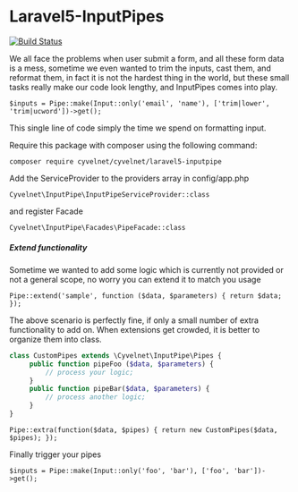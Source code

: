 # Laravel5-InputPipes

[![Build Status](https://travis-ci.org/Cyvelnet/Laravel5-InputPipes.svg)](https://travis-ci.org/Cyvelnet/Laravel5-InputPipes)


We all face the problems when user submit a form, and all these form data is a mess, sometime we even wanted to trim the inputs, cast them, and reformat them, in fact it is not the hardest thing in the world, but these small tasks really make our code look lengthy, and InputPipes comes into play.

`$inputs = Pipe::make(Input::only('email', 'name'), ['trim|lower', 'trim|ucword'])->get();`

This single line of code simply the time we spend on formatting input.

Require this package with composer using the following command:

`composer require cyvelnet/cyvelnet/laravel5-inputpipe`


Add the ServiceProvider to the providers array in config/app.php 

`Cyvelnet\InputPipe\InputPipeServiceProvider::class`

and register Facade

`Cyvelnet\InputPipe\Facades\PipeFacade::class`

##### Extend functionality


Sometime we wanted to add some logic which is currently not provided or not a general scope, no worry you can extend it to match you usage

`Pipe::extend('sample', function ($data, $parameters) {
    return $data;
});
`

The above scenario is perfectly fine, if only a small number of extra functionality to add on. When extensions get crowded, it is better to organize them into class.

``` php   
class CustomPipes extends \Cyvelnet\InputPipe\Pipes {     
     public function pipeFoo ($data, $parameters) {
         // process your logic;
     }
     public function pipeBar($data, $parameters) {
         // process another logic;
     }
}
```

`Pipe::extra(function($data, $pipes) {
    return new CustomPipes($data, $pipes);
});
`

Finally trigger your pipes

`$inputs = Pipe::make(Input::only('foo', 'bar'), ['foo', 'bar'])->get();`





